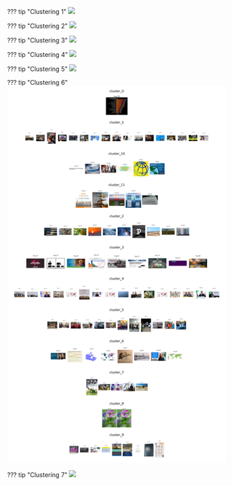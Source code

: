 ??? tip "Clustering 1"
    ![](../polarvis_collocations/C1_collocation.png)

??? tip "Clustering 2"
    ![](../polarvis_collocations/C2_collocation.png)

??? tip "Clustering 3"
    ![](../polarvis_collocations/C3_collocation.png)

??? tip "Clustering 4"
    ![](../polarvis_collocations/C4_collocation.png)

??? tip "Clustering 5"
    ![](../polarvis_collocations/C5_collocation.png)

??? tip "Clustering 6"
    ![](../polarvis_collocations/C6_collocation.png)

??? tip "Clustering 7"
    ![](../polarvis_collocations/C7_collocation.png)

